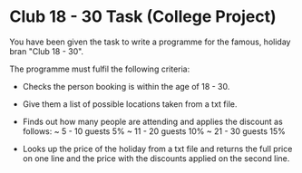 # Club 18 - 30 Task (College Project)

You have been given the task to write a programme for the famous, holiday bran "Club 18 - 30".

The programme must fulfil the following criteria:
  - Checks the person booking is within the age of 18 - 30.
  
  - Give them a list of possible locations taken from a txt file.
  
  - Finds out how many people are attending and applies the discount as follows:
      ~ 5 - 10 guests 5%
      ~ 11 - 20 guests 10%
      ~ 21 - 30 guests 15%
      
  - Looks up the price of the holiday from a txt file and returns the full price on one line 
    and the price with the discounts applied on the second line.

